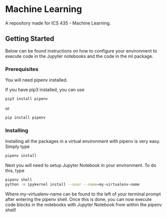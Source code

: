 # Machine Learning

A repository made for ICS 435 - Machine Learning.

## Getting Started

Below can be found instructions on how to configure your environment to execute code in the Jupyter notebooks and the code in the ml package.

### Prerequisites

You will need pipenv installed.

If you have pip3 installed, you can use
```bash
pip3 install pipenv
```
or
```bash
pip install pipenv
```

### Installing

Installing all the packages in a virtual environment with pipenv is very easy.
Simply type
```bash
pipenv install
```

Next you will need to setup Jupyter Notebook in your environment. To do this, type
```bash
pipenv shell
python -m ipykernel install --user --name=my-virtualenv-name
```
Where my-virtualenv-name can be found to the left of your terminal prompt after entering the pipenv shell. Once this is done, you can now execute code blocks in the notebooks with Jupyter Notebook from within the pipenv shell!

 
